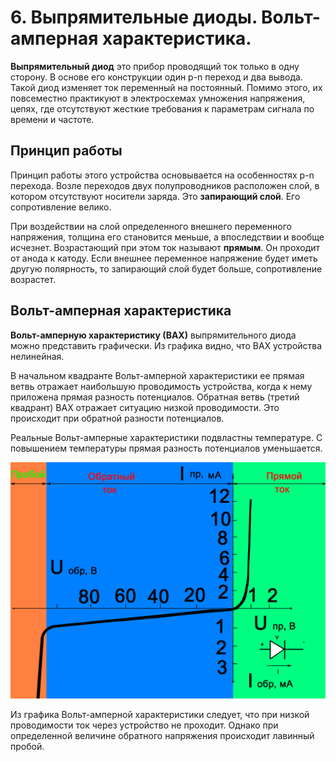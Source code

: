 # 6. Выпрямительные диоды. Вольт-амперная характеристика.

**Выпрямительный диод** это прибор проводящий ток только в одну сторону. В основе его конструкции один p-n переход и два вывода. Такой диод изменяет ток переменный на постоянный. Помимо этого, их повсеместно практикуют в электросхемах умножения напряжения, цепях, где отсутствуют жесткие требования к параметрам сигнала по времени и частоте.

## Принцип работы

Принцип работы этого устройства основывается на особенностях p-n перехода. Возле переходов двух полупроводников расположен слой, в котором отсутствуют носители заряда. Это **запирающий слой**. Его сопротивление велико.

При воздействии на слой определенного внешнего переменного напряжения, толщина его становится меньше, а впоследствии и вообще исчезнет. Возрастающий при этом ток называют **прямым**. Он проходит от анода к катоду. Если внешнее переменное напряжение будет иметь другую полярность, то запирающий слой будет больше, сопротивление возрастет.

## Вольт-амперная характеристика

**Вольт-амперную характеристику (ВАХ)** выпрямительного диода можно представить графически. Из графика видно, что ВАХ устройства нелинейная.

В начальном квадранте Вольт-амперной характеристики ее прямая ветвь отражает наибольшую проводимость устройства, когда к нему приложена прямая разность потенциалов. Обратная ветвь (третий квадрант) ВАХ отражает ситуацию низкой проводимости. Это происходит при обратной разности потенциалов.

Реальные Вольт-амперные характеристики подвластны температуре. С повышением температуры прямая разность потенциалов уменьшается.

![ВАХ](images/9.jpg)

Из графика Вольт-амперной характеристики следует, что при низкой проводимости ток через устройство не проходит. Однако при определенной величине обратного напряжения происходит лавинный пробой.
